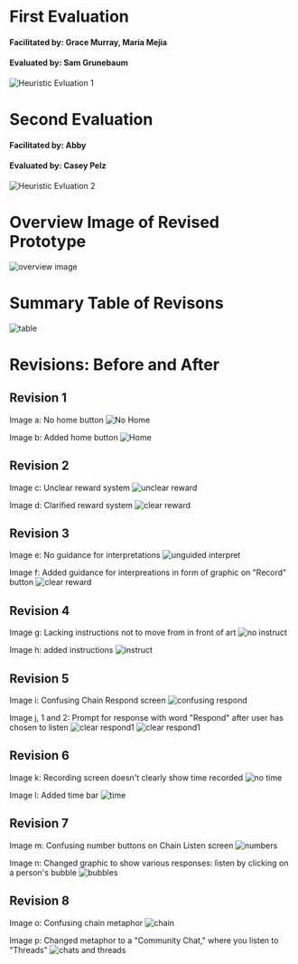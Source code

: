 # First Evaluation
#### Facilitated by: Grace Murray, Maria Mejia  
#### Evaluated by: Sam Grunebaum  
![Heuristic Evluation 1](/img/hEval1.png)

# Second Evaluation
#### Facilitated by: Abby   
#### Evaluated by: Casey Pelz  
![Heuristic Evluation 2](/img/hEval2.png)


# Overview Image of Revised Prototype
![overview image](/img/overview.jpeg)


# Summary Table of Revisons
![table](/img/summarytable.png)

# Revisions: Before and After

## Revision 1

Image a: No home button
![No Home](/img/imagea.jpeg)

Image b: Added home button
![Home](/img/imageb.jpeg)

## Revision 2

Image c: Unclear reward system
![unclear reward](/img/imagec.jpeg)

Image d: Clarified reward system
![clear reward](/img/imaged.jpeg)

## Revision 3

Image e: No guidance for interpretations
![unguided interpret](/img/imagee.jpeg)

Image f: Added guidance for interpreations in form of graphic on "Record" button
![clear reward](/img/imagef.jpeg)

## Revision 4

Image g: Lacking instructions not to move from in front of art
![no instruct](/img/imageg.jpeg)

Image h: added instructions
![instruct](/img/imageh.jpeg)

## Revision 5

Image i: Confusing Chain Respond screen
![confusing respond](/img/imagei.jpeg)

Image j, 1 and 2: Prompt for response with word "Respond" after user has chosen to listen
![clear respond1](/img/imagej1.jpeg)
![clear respond1](/img/imagej2.jpeg)

## Revision 6

Image k: Recording screen doesn't clearly show time recorded
![no time](/img/imagek.jpeg)

Image l: Added time bar
![time](/img/imagel.jpeg)

## Revision 7

Image m: Confusing number buttons on Chain Listen screen
![numbers](/img/imagem.jpeg)

Image n: Changed graphic to show various responses: listen by clicking on a person's bubble
![bubbles](/img/imagen.jpeg)

## Revision 8

Image o: Confusing chain metaphor
![chain](/img/imageo.jpeg)

Image p: Changed metaphor to a "Community Chat," where you listen to "Threads"
![chats and threads](/img/imagej1.jpeg)

